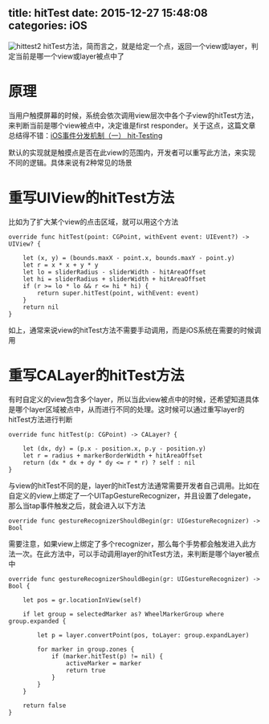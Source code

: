 title: hitTest
date: 2015-12-27 15:48:08
categories: iOS
---
![hittest2](http://pic.kyfxbl.com/a4.jpg)
hitTest方法，简而言之，就是给定一个点，返回一个view或layer，判定当前是哪一个view或layer被点中了
<!--more-->

# 原理

当用户触摸屏幕的时候，系统会依次调用view层次中各个子view的hitTest方法，来判断当前是哪个view被点中，决定谁是first responder。关于这点，这篇文章总结得不错：[iOS事件分发机制（一） hit-Testing](http://suenblog.duapp.com/blog/100031/iOS%E4%BA%8B%E4%BB%B6%E5%88%86%E5%8F%91%E6%9C%BA%E5%88%B6%EF%BC%88%E4%B8%80%EF%BC%89%20hit-Testing)

默认的实现就是触摸点是否在此view的范围内，开发者可以重写此方法，来实现不同的逻辑。具体来说有2种常见的场景

# 重写UIView的hitTest方法

比如为了扩大某个view的点击区域，就可以用这个方法
```
override func hitTest(point: CGPoint, withEvent event: UIEvent?) -> UIView? {

    let (x, y) = (bounds.maxX - point.x, bounds.maxY - point.y)
    let r = x * x + y * y
    let lo = sliderRadius - sliderWidth - hitAreaOffset
    let hi = sliderRadius + sliderWidth + hitAreaOffset
    if (r >= lo * lo && r <= hi * hi) {
        return super.hitTest(point, withEvent: event)
    }
    return nil
}
```
如上，通常来说view的hitTest方法不需要手动调用，而是iOS系统在需要的时候调用

# 重写CALayer的hitTest方法

有时自定义的view包含多个layer，所以当此view被点中的时候，还希望知道具体是哪个layer区域被点中，从而进行不同的处理。这时候可以通过重写layer的hitTest方法进行判断

```
override func hitTest(p: CGPoint) -> CALayer? {

    let (dx, dy) = (p.x - position.x, p.y - position.y)
    let r = radius + markerBorderWidth + hitAreaOffset
    return (dx * dx + dy * dy <= r * r) ? self : nil
}
```

与view的hitTest不同的是，layer的hitTest方法通常需要开发者自己调用。比如在自定义的view上绑定了一个UITapGestureRecognizer，并且设置了delegate，那么当tap事件触发之后，就会进入以下方法
```
override func gestureRecognizerShouldBegin(gr: UIGestureRecognizer) -> Bool
```

需要注意，如果view上绑定了多个recognizer，那么每个手势都会触发进入此方法一次。在此方法中，可以手动调用layer的hitTest方法，来判断是哪个layer被点中
```
override func gestureRecognizerShouldBegin(gr: UIGestureRecognizer) -> Bool {
        
    let pos = gr.locationInView(self)
        
    if let group = selectedMarker as? WheelMarkerGroup where group.expanded {
               
        let p = layer.convertPoint(pos, toLayer: group.expandLayer)
        
        for marker in group.zones {
            if (marker.hitTest(p) != nil) {
                activeMarker = marker
                return true
            }
        }
    }
    
    return false
}
```